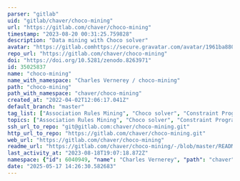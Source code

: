 ```yaml
---
parser: "gitlab"
uid: "gitlab/chaver/choco-mining"
url: "https://gitlab.com/chaver/choco-mining"
timestamp: "2023-08-20 00:31:25.759828"
description: "Data mining with Choco solver"
avatar: "https://gitlab.comhttps://secure.gravatar.com/avatar/1961ba8800663629463a72a8adccb957?s=80&d=identicon"
repo_url: "https://gitlab.com/chaver/choco-mining"
doi: "https://doi.org/10.5281/zenodo.8263971"
id: 35025837
name: "choco-mining"
name_with_namespace: "Charles Vernerey / choco-mining"
path: "choco-mining"
path_with_namespace: "chaver/choco-mining"
created_at: "2022-04-02T12:06:17.041Z"
default_branch: "master"
tag_list: ["Association Rules Mining", "Choco solver", "Constraint Programming", "Pareto", "Skypattern", "data mining", "pattern mining"]
topics: ["Association Rules Mining", "Choco solver", "Constraint Programming", "Pareto", "Skypattern", "data mining", "pattern mining"]
ssh_url_to_repo: "git@gitlab.com:chaver/choco-mining.git"
http_url_to_repo: "https://gitlab.com/chaver/choco-mining.git"
web_url: "https://gitlab.com/chaver/choco-mining"
readme_url: "https://gitlab.com/chaver/choco-mining/-/blob/master/README.md"
last_activity_at: "2023-08-18T19:07:18.872Z"
namespace: {"id": 6040949, "name": "Charles Vernerey", "path": "chaver", "kind": "user", "full_path": "chaver", "parent_id": null, "avatar_url": "https://secure.gravatar.com/avatar/1961ba8800663629463a72a8adccb957?s=80&d=identicon", "web_url": "https://gitlab.com/chaver"}
date: "2025-05-17 14:26:30.582683"
---
```

